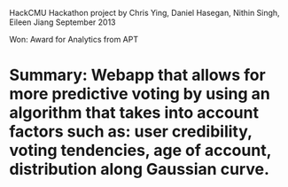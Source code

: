 HackCMU Hackathon project by Chris Ying, Daniel Hasegan, Nithin Singh, Eileen Jiang
September 2013

Won: Award for Analytics from APT

Summary:
Webapp that allows for more predictive voting by using an algorithm that takes into account factors such as: user credibility, voting tendencies, age of account, distribution along Gaussian curve.
==============

